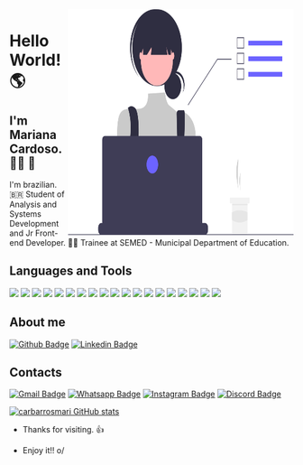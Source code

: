 <img align="right" width="400" height="400" src="undraw_Dev_focus_re_6iwt.svg">
 
# Hello World! :earth_americas: 
 
## I'm Mariana Cardoso. 🏳️‍🌈 🦄
I'm brazilian. 🇧🇷 
Student of Analysis and Systems Development and Jr Front-end Developer. 👩‍💻
Trainee at SEMED - Municipal Department of Education.

## Languages and Tools
<code><img height="30" src="https://img.shields.io/badge/HTML5-E34F26?style=for-the-badge&logo=html5&logoColor=white"></code>
<code><img height="30" src="https://img.shields.io/badge/CSS3-1572B6?style=for-the-badge&logo=css3&logoColor=white"></code>
<code><img height="30" src="https://img.shields.io/badge/JavaScript-F7DF1E?style=for-the-badge&logo=javascript&logoColor=black"></code>
<code><img height="30" src="https://img.shields.io/badge/Bootstrap-563D7C?style=for-the-badge&logo=bootstrap&logoColor=white"></code>
<code><img height="30" src="https://img.shields.io/badge/jQuery-0769AD?style=for-the-badge&logo=jquery&logoColor=white"></code>
<code><img height="30" src="https://img.shields.io/badge/TypeScript-007ACC?style=for-the-badge&logo=typescript&logoColor=white"></code>
<code><img height="30" src="https://img.shields.io/badge/React-20232A?style=for-the-badge&logo=react&logoColor=61DAFB"></code>
<code><img height="30" src="https://img.shields.io/badge/Node.js-339933?style=for-the-badge&logo=nodedotjs&logoColor=white"></code>
<code><img height="30" src="https://img.shields.io/badge/C%23-239120?style=for-the-badge&logo=c-sharp&logoColor=white"></code>
<code><img height="30" src="https://img.shields.io/badge/Microsoft_SQL_Server-CC2927?style=for-the-badge&logo=microsoft-sql-server&logoColor=white"></code>
<code><img height="30" src="https://img.shields.io/badge/Git-F05032?style=for-the-badge&logo=git&logoColor=white"></code>
<code><img height="30" src="https://img.shields.io/badge/Debian-A81D33?style=for-the-badge&logo=debian&logoColor=white"></code>
<code><img height="30" src="https://img.shields.io/badge/Linux-FCC624?style=for-the-badge&logo=linux&logoColor=black"></code>
<code><img height="30" src="https://img.shields.io/badge/Visual_Studio_Code-0078D4?style=for-the-badge&logo=visual%20studio%20code&logoColor=white"></code>
<code><img height="30" src="https://img.shields.io/badge/Visual_Studio-5C2D91?style=for-the-badge&logo=visual%20studio&logoColor=white"></code>
<code><img height="30" src="https://img.shields.io/badge/Atom-66595C?style=for-the-badge&logo=Atom&logoColor=white"></code>
<code><img height="30" src="https://img.shields.io/badge/Figma-F24E1E?style=for-the-badge&logo=figma&logoColor=white"></code>
<code><img height="30" src="https://img.shields.io/badge/Wordpress-21759B?style=for-the-badge&logo=wordpress&logoColor=white"></code>
<code><img height="30" src="https://img.shields.io/badge/Microsoft_Excel-217346?style=for-the-badge&logo=microsoft-excel&logoColor=white"></code>

 
## About me 
[![Github Badge](https://img.shields.io/badge/GitHub-100000?style=for-the-badge&logo=github&logoColor=white)](https://github.com/carbarrosmari)
[![Linkedin Badge](https://img.shields.io/badge/LinkedIn-0077B5?style=for-the-badge&logo=linkedin&logoColor=white)](https://www.linkedin.com/in/mariana-barros-815a3a1b3/)

## Contacts
[![Gmail Badge](https://img.shields.io/badge/Gmail-D14836?style=for-the-badge&logo=gmail&logoColor=white)](mailto:mariana.cbarros16@gmail.com)
[![Whatsapp Badge](https://img.shields.io/badge/WhatsApp-25D366?style=for-the-badge&logo=whatsapp&logoColor=white)](https://api.whatsapp.com/send?phone=5582996073225)
[![Instagram Badge](https://img.shields.io/badge/Instagram-E4405F?style=for-the-badge&logo=instagram&logoColor=white)](https://www.instagram.com/_carbarrosmari/)
[![Discord Badge](https://img.shields.io/badge/Discord-7289DA?style=for-the-badge&logo=discord&logoColor=white)](https://discord.com/channels/carbarrosmariana#8471)

 


[![carbarrosmari GitHub stats](https://github-readme-stats.vercel.app/api?username=carbarrosmari)](https://github.com/carbarrosmari/github-readme-stats)

- Thanks for visiting. 👍
 
- Enjoy it!! o/

